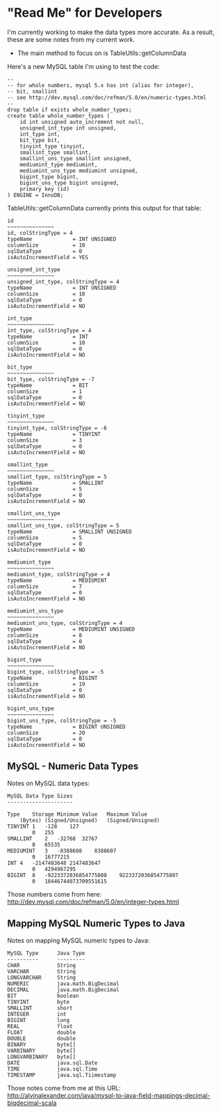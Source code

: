 "Read Me" for Developers
========================

I'm currently working to make the data types more accurate.
As a result, these are some notes from my current work.

* The main method to focus on is TableUtils::getColumnData

Here's a new MySQL table I'm using to test the code:

````
--
-- for whole numbers, mysql 5.x has int (alias for integer),
-- bit, smallint
-- see http://dev.mysql.com/doc/refman/5.0/en/numeric-types.html
--
drop table if exists whole_number_types;
create table whole_number_types (
    id int unsigned auto_increment not null,
    unsigned_int_type int unsigned,
    int_type int,
    bit_type bit,
    tinyint_type tinyint,
    smallint_type smallint,
    smallint_uns_type smallint unsigned,
    mediumint_type mediumint,
    mediumint_uns_type mediumint unsigned,
    bigint_type bigint,
    bigint_uns_type bigint unsigned,
    primary key (id)
) ENGINE = InnoDB;
````

TableUtils::getColumnData currently prints this output for that table:

````
id
~~~~~~~~~~~~~~~
id, colStringType = 4
typeName             = INT UNSIGNED
columnSize           = 10
sqlDataType          = 0
isAutoIncrementField = YES

unsigned_int_type
~~~~~~~~~~~~~~~
unsigned_int_type, colStringType = 4
typeName             = INT UNSIGNED
columnSize           = 10
sqlDataType          = 0
isAutoIncrementField = NO

int_type
~~~~~~~~~~~~~~~
int_type, colStringType = 4
typeName             = INT
columnSize           = 10
sqlDataType          = 0
isAutoIncrementField = NO

bit_type
~~~~~~~~~~~~~~~
bit_type, colStringType = -7
typeName             = BIT
columnSize           = 1
sqlDataType          = 0
isAutoIncrementField = NO

tinyint_type
~~~~~~~~~~~~~~~
tinyint_type, colStringType = -6
typeName             = TINYINT
columnSize           = 3
sqlDataType          = 0
isAutoIncrementField = NO

smallint_type
~~~~~~~~~~~~~~~
smallint_type, colStringType = 5
typeName             = SMALLINT
columnSize           = 5
sqlDataType          = 0
isAutoIncrementField = NO

smallint_uns_type
~~~~~~~~~~~~~~~
smallint_uns_type, colStringType = 5
typeName             = SMALLINT UNSIGNED
columnSize           = 5
sqlDataType          = 0
isAutoIncrementField = NO

mediumint_type
~~~~~~~~~~~~~~~
mediumint_type, colStringType = 4
typeName             = MEDIUMINT
columnSize           = 7
sqlDataType          = 0
isAutoIncrementField = NO

mediumint_uns_type
~~~~~~~~~~~~~~~
mediumint_uns_type, colStringType = 4
typeName             = MEDIUMINT UNSIGNED
columnSize           = 8
sqlDataType          = 0
isAutoIncrementField = NO

bigint_type
~~~~~~~~~~~~~~~
bigint_type, colStringType = -5
typeName             = BIGINT
columnSize           = 19
sqlDataType          = 0
isAutoIncrementField = NO

bigint_uns_type
~~~~~~~~~~~~~~~
bigint_uns_type, colStringType = -5
typeName             = BIGINT UNSIGNED
columnSize           = 20
sqlDataType          = 0
isAutoIncrementField = NO
````


MySQL - Numeric Data Types
--------------------------

Notes on MySQL data types:

	MySQL Data Type Sizes
	---------------------
	
	Type	Storage	Minimum Value	Maximum Value
	 	(Bytes)	(Signed/Unsigned)	(Signed/Unsigned)
	TINYINT	1	-128	127
	 	 	0	255
	SMALLINT	2	-32768	32767
	 	 	0	65535
	MEDIUMINT	3	-8388608	8388607
	 	 	0	16777215
	INT	4	-2147483648	2147483647
	 	 	0	4294967295
	BIGINT	8	-9223372036854775808	9223372036854775807
	 	 	0	18446744073709551615

Those numbers come from here:
http://dev.mysql.com/doc/refman/5.0/en/integer-types.html


Mapping MySQL Numeric Types to Java
-----------------------------------

Notes on mapping MySQL numeric types to Java:

	MySQL Type      Java Type
	----------      ---------
	CHAR            String
	VARCHAR         String
	LONGVARCHAR     String
	NUMERIC         java.math.BigDecimal
	DECIMAL         java.math.BigDecimal
	BIT             boolean
	TINYINT         byte
	SMALLINT        short
	INTEGER         int
	BIGINT          long
	REAL            float
	FLOAT           double
	DOUBLE          double
	BINARY          byte[]
	VARBINARY       byte[]
	LONGVARBINARY   byte[]
	DATE            java.sql.Date
	TIME            java.sql.Time
	TIMESTAMP       java.sql.Tiimestamp

Those notes come from me at this URL:
http://alvinalexander.com/java/mysql-to-java-field-mappings-decimal-bigdecimal-scala









